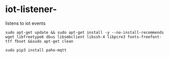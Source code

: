 # iot-listener-
listens to iot events


`sudo apt-get update && sudo apt-get install -y --no-install-recommends wget libfreetype6 dbus libsmbclient libssh-4 libpcre3 fonts-freefont-ttf fbset &&sudo apt-get clean`


`sudo pip3 install paho-mqtt`
